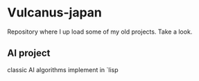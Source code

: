 # Vulcanus-japan
Repository where I up load some of my old projects. Take a look.

## AI project
classic AI algorithms implement in `lisp

##
